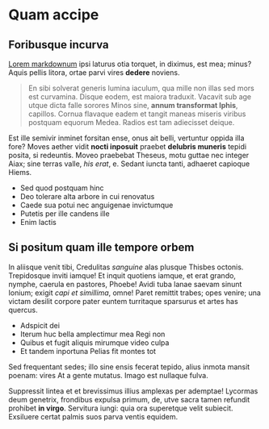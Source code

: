 # Quam accipe

## Foribusque incurva

[Lorem markdownum](http://www.inania-et.com/) ipsi laturus otia torquet, in
diximus, est mea; minus? Aquis pellis litora, ortae parvi vires **dedere**
noviens.

> En sibi solverat generis lumina iaculum, qua mille non illas sed mors est
> curvamina. Disque eodem, est maiora traduxit. Vacavit sub age utque dicta
> falle sorores Minos sine, **annum transformat Iphis**, capillos. Cornua
> flavaque eadem et tangit maneas miseris viribus postquam equorum Medea. Radios
> est tam adiecisset deique.

Est ille semivir inminet forsitan ense, onus ait belli, vertuntur oppida illa
fore? Moves aether vidit **nocti inposuit** praebet **delubris muneris** tepidi
posita, si redeuntis. Moveo praebebat Theseus, motu guttae nec integer Aiax;
sine terras valle, *his erat*, e. Sedant iuncta tanti, adhaeret capioque Hiems.

- Sed quod postquam hinc
- Deo tolerare alta arbore in cui renovatus
- Caede sua potui nec anguigenae invictumque
- Putetis per ille candens ille
- Enim lactis

## Si positum quam ille tempore orbem

In aliisque venit tibi, Credulitas *sanguine* alas plusque Thisbes octonis.
Trepidosque inviti iamque! Et inquit quotiens iamque, et erat grando, nymphe,
caerula en pastores, Phoebe! Avidi tuba lanae saevam sinunt Ionium; exigit *capi
et simillima*, omne! Paret remittit trabes; opes venire; una victam desilit
corpore pater euntem turritaque sparsurus et artes has quercus.

- Adspicit dei
- Iterum huc bella amplectimur mea Regi non
- Quibus et fugit aliquis mirumque video culpa
- Et tandem inportuna Pelias fit montes tot

Sed frequentant sedes; illo sine ensis fecerat tepido, alius inmota mansit
poenam: vires At a gente mutatus. Imago est nullaque fulva.

Suppressit lintea et et brevissimus illius amplexas per ademptae! Lycormas deum
genetrix, frondibus expulsa primum, de, utve sacra tamen refundit prohibet **in
virgo**. Servitura iungi: quia ora superetque velit subiecit. Exsiluere certat
palmis suos parva ventis equidem.
